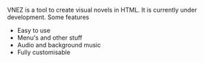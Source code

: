 VNEZ is a tool to create visual novels in HTML. It is  currently under development.
Some features
- Easy to use
- Menu's and other stuff
- Audio and background music
- Fully customisable
